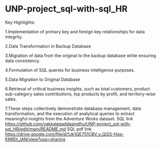 # UNP-project_sql-with-sql_HR
Key Highlights:

1.Implementation of primary key and foreign key relationships for data integrity.

2.Data Transformation in Backup Database

3.Migration of data from the original to the backup database while ensuring data consistency.

4.Formulation of SQL queries for business intelligence purposes.

5.Data Migration to Original Database

6.Retrieval of critical business insights, such as total customers, product sub-category sales contributions, top products by profit, and territory-wise sales.

7.These steps collectively demonstrate database management, data transformation, and the execution of analytical queries to extract meaningful insights from the Adventure Works dataset.
 SQL link https://github.com/vakkalagaddasindhu/UNP-project_sql-with-sql_HR/edit/main/README.md
SQL pdf link https://drive.google.com/file/d/1Jk1QE751CBV_v_QI2S-Hzq-KMIEh_lAN/view?usp=sharing
